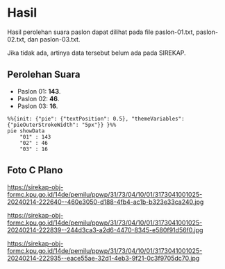 # Hasil

Hasil perolehan suara paslon dapat dilihat pada file paslon-01.txt, paslon-02.txt, dan paslon-03.txt.

Jika tidak ada, artinya data tersebut belum ada pada SIREKAP.

## Perolehan Suara

 * Paslon 01: **143**.
 * Paslon 02: **46**.
 * Paslon 03: **16**.

```mermaid
%%{init: {"pie": {"textPosition": 0.5}, "themeVariables": {"pieOuterStrokeWidth": "5px"}} }%%
pie showData
    "01" : 143
    "02" : 46
    "03" : 16
```
## Foto C Plano

https://sirekap-obj-formc.kpu.go.id/14de/pemilu/ppwp/31/73/04/10/01/3173041001025-20240214-222640--460e3050-d188-4fb4-ac1b-b323e33ca240.jpg

https://sirekap-obj-formc.kpu.go.id/14de/pemilu/ppwp/31/73/04/10/01/3173041001025-20240214-222839--244d3ca3-a2d6-4470-8345-e580f91d56f0.jpg

https://sirekap-obj-formc.kpu.go.id/14de/pemilu/ppwp/31/73/04/10/01/3173041001025-20240214-222935--eace55ae-32d1-4eb3-9f21-0c3f9705dc70.jpg
